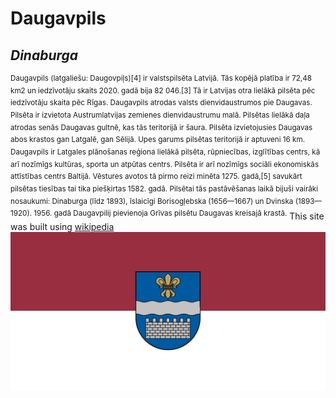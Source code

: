 # **Daugavpils**
## *Dinaburga*
<sup> Daugavpils (latgaliešu: Daugovpiļs)[4] ir valstspilsēta Latvijā. Tās kopējā platība ir 72,48 km2 un iedzīvotāju skaits 2020. gadā bija 82 046.[3] Tā ir Latvijas otra lielākā pilsēta pēc iedzīvotāju skaita pēc Rīgas. Daugavpils atrodas valsts dienvidaustrumos pie Daugavas. Pilsēta ir izvietota Austrumlatvijas zemienes dienvidaustrumu malā. Pilsētas lielākā daļa atrodas senās Daugavas gultnē, kas tās teritorijā ir šaura. Pilsēta izvietojusies Daugavas abos krastos gan Latgalē, gan Sēlijā. Upes garums pilsētas teritorijā ir aptuveni 16 km. Daugavpils ir Latgales plānošanas reģiona lielākā pilsēta, rūpniecības, izglītības centrs, kā arī nozīmīgs kultūras, sporta un atpūtas centrs. Pilsēta ir arī nozīmīgs sociāli ekonomiskās attīstības centrs Baltijā.
Vēstures avotos tā pirmo reizi minēta 1275. gadā,[5] savukārt pilsētas tiesības tai tika piešķirtas 1582. gadā. Pilsētai tās pastāvēšanas laikā bijuši vairāki nosaukumi: Dinaburga (līdz 1893), īslaicīgi Borisogļebska (1656—1667) un Dvinska (1893—1920). 1956. gadā Daugavpilij pievienoja Grīvas pilsētu Daugavas kreisajā krastā.</sup>
This site was built using [wikipedia](https://lv.wikipedia.org/wiki/Daugavpils)
![This is an image](img/Daugavpils.png)